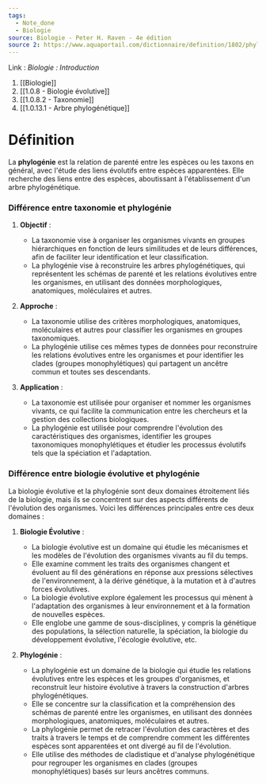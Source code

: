 ```yaml
---
tags:
  - Note_done
  - Biologie
source: Biologie - Peter H. Raven - 4e édition
source 2: https://www.aquaportail.com/dictionnaire/definition/1802/phylogenie#:~:text=La%20phylogénie%20est%20la%20relation,établissement%20d%27un%20arbre%20phylogénétique.
---
```


Link :
_Biologie : Introduction_
1. [[Biologie]]
2. [[1.0.8 - Biologie évolutive]]
3. [[1.0.8.2 - Taxonomie]]
4. [[1.0.13.1 - Arbre phylogénétique]]

# Définition
La **phylogénie** est la relation de parenté entre les espèces ou les taxons en général, avec l'étude des liens évolutifs entre espèces apparentées. Elle recherche des liens entre des espèces, aboutissant à l'établissement d'un arbre phylogénétique.

### Différence entre taxonomie et phylogénie
1. **Objectif** :
    
    - La taxonomie vise à organiser les organismes vivants en groupes hiérarchiques en fonction de leurs similitudes et de leurs différences, afin de faciliter leur identification et leur classification.
    - La phylogénie vise à reconstruire les arbres phylogénétiques, qui représentent les schémas de parenté et les relations évolutives entre les organismes, en utilisant des données morphologiques, anatomiques, moléculaires et autres.
2. **Approche** :
    
    - La taxonomie utilise des critères morphologiques, anatomiques, moléculaires et autres pour classifier les organismes en groupes taxonomiques.
    - La phylogénie utilise ces mêmes types de données pour reconstruire les relations évolutives entre les organismes et pour identifier les clades (groupes monophylétiques) qui partagent un ancêtre commun et toutes ses descendants.
3. **Application** :
    
    - La taxonomie est utilisée pour organiser et nommer les organismes vivants, ce qui facilite la communication entre les chercheurs et la gestion des collections biologiques.
    - La phylogénie est utilisée pour comprendre l'évolution des caractéristiques des organismes, identifier les groupes taxonomiques monophylétiques et étudier les processus évolutifs tels que la spéciation et l'adaptation.

### Différence entre biologie évolutive et phylogénie
La biologie évolutive et la phylogénie sont deux domaines étroitement liés de la biologie, mais ils se concentrent sur des aspects différents de l'évolution des organismes. Voici les différences principales entre ces deux domaines :

1. **Biologie Évolutive** :
    
    - La biologie évolutive est un domaine qui étudie les mécanismes et les modèles de l'évolution des organismes vivants au fil du temps.
    - Elle examine comment les traits des organismes changent et évoluent au fil des générations en réponse aux pressions sélectives de l'environnement, à la dérive génétique, à la mutation et à d'autres forces évolutives.
    - La biologie évolutive explore également les processus qui mènent à l'adaptation des organismes à leur environnement et à la formation de nouvelles espèces.
    - Elle englobe une gamme de sous-disciplines, y compris la génétique des populations, la sélection naturelle, la spéciation, la biologie du développement évolutive, l'écologie évolutive, etc.
2. **Phylogénie** :
    
    - La phylogénie est un domaine de la biologie qui étudie les relations évolutives entre les espèces et les groupes d'organismes, et reconstruit leur histoire évolutive à travers la construction d'arbres phylogénétiques.
    - Elle se concentre sur la classification et la compréhension des schémas de parenté entre les organismes, en utilisant des données morphologiques, anatomiques, moléculaires et autres.
    - La phylogénie permet de retracer l'évolution des caractères et des traits à travers le temps et de comprendre comment les différentes espèces sont apparentées et ont divergé au fil de l'évolution.
    - Elle utilise des méthodes de cladistique et d'analyse phylogénétique pour regrouper les organismes en clades (groupes monophylétiques) basés sur leurs ancêtres communs.